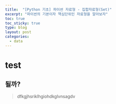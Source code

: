 ```yaml
---
title:  "[Python 기초] 파이썬 자료형 - 집합자료형(Set)"
excerpt: "파이썬의 기본이자 핵심단위인 자료형을 알아보자"
toc: true
toc_sticky: true
type: blog
layout: post
categories:
  - data
---
```


# test

## 될까?
> dfkgjhsriklhgiohdkglvnsagdv
